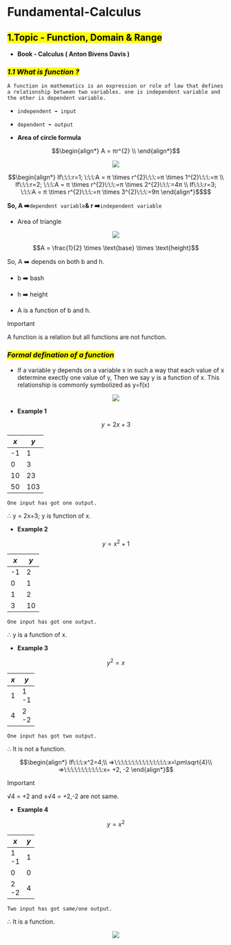 # Fundamental-Calculus

## <mark>1.Topic - Function, Domain &amp; Range</mark>

* **Book - Calculus ( Anton Bivens Davis )**
    

### ***<mark>1.1 What is function ?</mark>***

`A function in mathematics is an expression or role of law that defines a relationship between two variables. one is independent variable and the other is dependent variable.`

* `independent ➡️ input`
    
* `dependent ➡️ output`
    
* **Area of circle formula**
    

$$\begin{align*} A = πr^{2} \\ \end{align*}$$

<p align="center">
  <img src="https://github.com/mdrahulhasanridoy/Fundamental-Calculus/assets/99040899/2d130638-e273-479e-a779-29280eaa45bc"/>
</p>

```math
\begin{align*} If\:\:\:r=1; \:\:\:A = π \times r^{2}\:\:\:=π \times 1^{2}\:\:\:=π \\ If\:\:\:r=2; \:\:\:A = π \times r^{2}\:\:\:=π \times 2^{2}\:\:\:=4π \\ If\:\:\:r=3; \:\:\:A = π \times r^{2}\:\:\:=π \times 3^{2}\:\:\:=9π \end{align*}$$
```

**So, A ➡️**`dependent variable`**& r ➡️**`independent variable`

* Area of triangle

<p align="center">
  <img src="https://github.com/mdrahulhasanridoy/Fundamental-Calculus/assets/99040899/7fc75507-eeac-4fba-8311-1b91f137eacb"/>
</p>

```math
A = \frac{1}{2} \times \text{base} \times \text{height}
```


So, A ➡️ depends on both b and h.

* b ➡️ bash
    
* h ➡️ height
    
* A is a function of b and h.

> [!IMPORTANT]  
> A function is a relation but all functions are not function.

### ***<mark>Formal defination of a function</mark>***

* If a variable y depends on a variable x in such a way that each value of x determine exectly one value of y, Then we say y is a function of x. This relationship is commonly symbolized as y=f(x)
    
<p align="center">
  <img src="https://github.com/mdrahulhasanridoy/Fundamental-Calculus/assets/99040899/db425ab4-8268-4022-aa4b-5c64ddbd56ad"/>
</p>

* **Example 1**
    
```math
y=2x+3
```

| ***x*** | ***y*** |
| --- | --- |
| \-1 | 1 |
| 0 | 3 |
| 10 | 23 |
| 50 | 103 |

`One input has got one output.`

∴ y = 2x+3; y is function of x.

* **Example 2**
    
```math
y = x^2+1
```

| ***x*** | ***y*** |
| --- | --- |
| \-1 | 2 |
| 0 | 1 |
| 1 | 2 |
| 3 | 10 |

`One input has got one output.`

∴ y is a function of x.

* **Example 3**

```math    
y^2=x
```

| ***x*** | ***y*** |
| --- | --- |
| 1 | 1 <br> -1 |
| 4 | 2 <br> -2 |

`One input has got two output.`

∴ It is not a function.

```math
\begin{align*} If\:\:\:x^2=4;\\ =>\:\:\:\:\:\:\:\:\:\:\:\:\:\:\:x=\pm\sqrt{4}\\ =>\:\:\:\:\:\:\:\:\:\:\:x= +2, -2 \end{align*}
```

> [!IMPORTANT]  
> √4 = +2    and    ±√4 = +2,-2    are not same.

* **Example 4**
    

$$y=x^2$$

| ***x*** | ***y*** |
| --- | --- |
| 1 <br> -1 | 1 |
| 0 | 0 |
| 2 <br> -2 | 4 |

`Two input has got same/one output.`

∴ It is a function.

<p align="center">
  <img src="https://github.com/mdrahulhasanridoy/Fundamental-Calculus/assets/99040899/9915378b-b430-48d6-a886-c794d113bad6"/>
</p>

